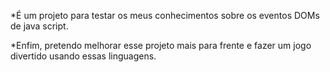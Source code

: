 *É um projeto para testar os meus conhecimentos sobre os eventos DOMs de java script.

*Enfim, pretendo melhorar esse projeto mais para frente e fazer um jogo divertido usando essas linguagens.